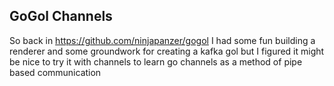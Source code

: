 ## GoGol Channels

So back in https://github.com/ninjapanzer/gogol I had some fun building a renderer and some groundwork for creating a kafka gol but I figured it might be nice to try it with channels to learn go channels as a method of pipe based communication
